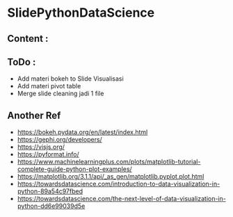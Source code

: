 # SlidePythonDataScience
## Content :


## ToDo :
- Add materi bokeh to Slide Visualisasi
- Add materi pivot table
- Merge slide cleaning jadi 1 file

## Another Ref
- https://bokeh.pydata.org/en/latest/index.html
- https://gephi.org/developers/
- https://visjs.org/
- https://pyformat.info/
- https://www.machinelearningplus.com/plots/matplotlib-tutorial-complete-guide-python-plot-examples/
- https://matplotlib.org/3.1.1/api/_as_gen/matplotlib.pyplot.plot.html
- https://towardsdatascience.com/introduction-to-data-visualization-in-python-89a54c97fbed
- https://towardsdatascience.com/the-next-level-of-data-visualization-in-python-dd6e99039d5e
